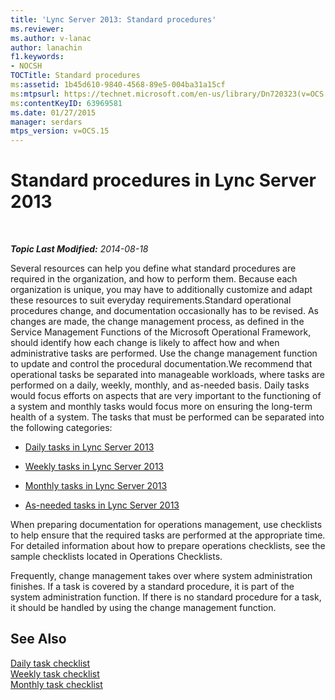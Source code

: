 ```yaml
---
title: 'Lync Server 2013: Standard procedures'
ms.reviewer: 
ms.author: v-lanac
author: lanachin
f1.keywords:
- NOCSH
TOCTitle: Standard procedures
ms:assetid: 1b45d610-9840-4568-89e5-004ba31a15cf
ms:mtpsurl: https://technet.microsoft.com/en-us/library/Dn720323(v=OCS.15)
ms:contentKeyID: 63969581
ms.date: 01/27/2015
manager: serdars
mtps_version: v=OCS.15
---
```


# Standard procedures in Lync Server 2013

<div data-xmlns="http://www.w3.org/1999/xhtml">

<div class="topic" data-xmlns="http://www.w3.org/1999/xhtml" data-msxsl="urn:schemas-microsoft-com:xslt" data-cs="https://msdn.microsoft.com/">

<div data-asp="https://msdn2.microsoft.com/asp">



</div>

<div id="mainSection">

<div id="mainBody">

<span> </span>

_**Topic Last Modified:** 2014-08-18_

Several resources can help you define what standard procedures are required in the organization, and how to perform them. Because each organization is unique, you may have to additionally customize and adapt these resources to suit everyday requirements.Standard operational procedures change, and documentation occasionally has to be revised. As changes are made, the change management process, as defined in the Service Management Functions of the Microsoft Operational Framework, should identify how each change is likely to affect how and when administrative tasks are performed. Use the change management function to update and control the procedural documentation.We recommend that operational tasks be separated into manageable workloads, where tasks are performed on a daily, weekly, monthly, and as-needed basis. Daily tasks would focus efforts on aspects that are very important to the functioning of a system and monthly tasks would focus more on ensuring the long-term health of a system. The tasks that must be performed can be separated into the following categories:

  - [Daily tasks in Lync Server 2013](lync-server-2013-daily-tasks.md)

  - [Weekly tasks in Lync Server 2013](lync-server-2013-weekly-tasks.md)

  - [Monthly tasks in Lync Server 2013](lync-server-2013-monthly-tasks.md)

  - [As-needed tasks in Lync Server 2013](lync-server-2013-as-needed-tasks.md)

When preparing documentation for operations management, use checklists to help ensure that the required tasks are performed at the appropriate time. For detailed information about how to prepare operations checklists, see the sample checklists located in Operations Checklists.

Frequently, change management takes over where system administration finishes. If a task is covered by a standard procedure, it is part of the system administration function. If there is no standard procedure for a task, it should be handled by using the change management function.

<div>

## See Also


[Daily task checklist](lync-server-2013-operations-checklists.md)  
[Weekly task checklist](lync-server-2013-operations-checklists.md)  
[Monthly task checklist](lync-server-2013-operations-checklists.md)  
  

</div>

</div>

<span> </span>

</div>

</div>

</div>

